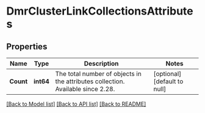 # DmrClusterLinkCollectionsAttributes

## Properties
Name | Type | Description | Notes
------------ | ------------- | ------------- | -------------
**Count** | **int64** | The total number of objects in the attributes collection. Available since 2.28. | [optional] [default to null]

[[Back to Model list]](../README.md#documentation-for-models) [[Back to API list]](../README.md#documentation-for-api-endpoints) [[Back to README]](../README.md)

